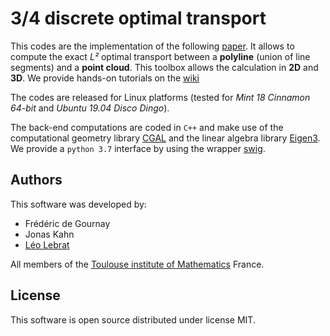 # 3/4 discrete optimal transport

This codes are the implementation of the following [paper](https://arxiv.org/abs/1806.09537). It allows to compute the exact *L²*  optimal transport between a **polyline** (union of line segments) and a **point cloud**. This toolbox allows the calculation in **2D** and **3D**. We provide hands-on tutorials on the [wiki](link)

The codes are released for Linux platforms (tested for *Mint 18 Cinnamon 64-bit* and *Ubuntu 19.04 Disco Dingo*). 

The back-end computations are coded in `C++` and make use of the computational geometry library [CGAL](www.cgal.org) and the linear algebra library [Eigen3](http://eigen.tuxfamily.org). We provide a `python 3.7` interface by using the wrapper [swig](http://www.swig.org/).



## Authors
This software was developed by:
* Frédéric de Gournay
* Jonas Kahn
* [Léo Lebrat](lebrat.org)

All members of the [Toulouse institute of Mathematics](https://www.math.univ-toulouse.fr/?lang=en) France.

## License

This software is open source distributed under license MIT.